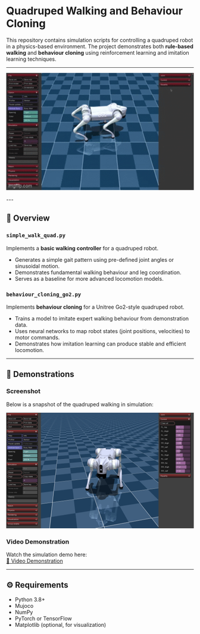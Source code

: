 # Quadruped Walking and Behaviour Cloning

This repository contains simulation scripts for controlling a quadruped robot in a physics-based environment. The project demonstrates both **rule-based walking** and **behaviour cloning** using reinforcement learning and imitation learning techniques.

---
<p align="center">
  <img src="Unitree_Turn.gif" alt="Quadruped Walking Demo" width="600"/>
</p>
---

## 🐾 Overview

### `simple_walk_quad.py`
Implements a **basic walking controller** for a quadruped robot.  
- Generates a simple gait pattern using pre-defined joint angles or sinusoidal motion.  
- Demonstrates fundamental walking behaviour and leg coordination.  
- Serves as a baseline for more advanced locomotion models.

### `behaviour_cloning_go2.py`
Implements **behaviour cloning** for a Unitree Go2-style quadruped robot.  
- Trains a model to imitate expert walking behaviour from demonstration data.  
- Uses neural networks to map robot states (joint positions, velocities) to motor commands.  
- Demonstrates how imitation learning can produce stable and efficient locomotion.

---

## 📸 Demonstrations

### Screenshot
Below is a snapshot of the quadruped walking in simulation:

![Quadruped Walking Screenshot](Screenshot_Unitree_Go2.png)

### Video Demonstration
Watch the simulation demo here:  
[🎥 Video Demonstration]( Unitree_Recording_turn.mov)

---

## ⚙️ Requirements

- Python 3.8+
- Mujoco
- NumPy  
- PyTorch or TensorFlow  
- Matplotlib (optional, for visualization)


